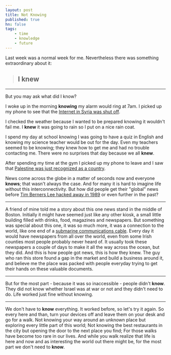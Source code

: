 ```yaml
---
layout: post
title: Not Knowing
published: true
hn: false
tags:
    - time
    - knowledge
    - future
---
```


Last week was a normal week for me. Nevertheless there was something extraordinary about it:

> ## **I knew** ##

---

But you may ask what did I know?

I woke up in the morning **knowing** my alarm would ring at 7am. I picked up my phone to see that the [Internet in Syria was shut off](http://www.bbc.co.uk/news/technology-20546302).

I checked the weather because I wanted to be prepared knowing it wouldn't fail me. I **knew** it was going to rain so I put on a nice rain coat.

I spend my day at school knowing I was going to have a quiz in English and knowing my science teacher would be out for the day. Even my teachers seemed to be knowing; they knew how to get me and had no trouble contacting me. There were no surprises that day because we all **knew**.

After spending my time at the gym I picked up my phone to leave and I saw that [Palestine was just recognized as a country](http://www.bbc.co.uk/news/world-middle-east-20550864).

News come across the globe in a matter of seconds now and everyone **knows**; that wasn't always the case. And for many it is hard to imagine life without this interconnectivity. But how did people get their "global" news before [Tim Berners Lee hacked away in 1989](http://www.w3.org/People/Berners-Lee/) or even further in the past?

---

A friend of mine told me a story about this one news stand in the middle of Boston. Initially it might have seemed just like any other kiosk, a small little building filled with drinks, food, magazines and newspapers. But something was special about this one, it was so much more, it was a connection to the world, like one end of a [submarine communications cable](http://en.wikipedia.org/wiki/Submarine_communications_cable).
Every day it would have newspapers from all over the world, even from some Irish counties most people probably never heard of. It usually took these newspapers a couple of days to make it all the way across the ocean, but they did. And this is how people got news, this is how they knew.
The guy who ran this store found a gap in the market and build a business around it, and believe me the place was packed with people everyday trying to get their hands on these valuable documents.

---

But for the most part - because it was so inaccessible - people didn't **know**. They did not know whether Israel was at war or not and they didn't need to do. Life worked just fine without knowing.

---

We don't have to **know** everything. It worked before, so let's try it again. So every here and than, turn your devices off and leave them on your desk and go for a walk. Not knowing your way around an unknown place but exploring every little part of this world; Not knowing the best restaurants in the city but opening the door to the next place you find; For those walks have become too rare in our lives. And while you walk realize that life is here and now and as interesting the world out there might be, for the most part we don't need to **know**.
